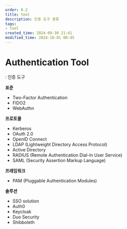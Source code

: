 ```yaml
---
order: 0.2
title: tool
description: 인증 도구 종류
tags:
- tool
created_time: 2024-09-30 21:41
modified_time: 2024-10-01 00:45
---
```


# Authentication Tool
: 인증 도구

**표준**
- Two-Factor Authentication
- FIDO2
- WebAuthn

**프로토콜**
- Kerberos
- OAuth 2.0
- OpenID Connect
- LDAP (Lightweight Directory Access Protocol)
- Active Directory
- RADIUS (Remote Authentication Dial-In User Service)
- SAML (Security Assertion Markup Language)

**프레임워크**
- PAM (Pluggable Authentication Modules)

**솔루션**
- SSO solution
- Auth0
- Keycloak
- Duo Security
- Shibboleth